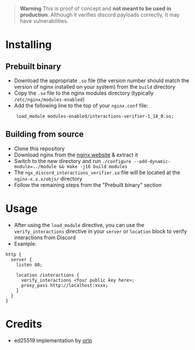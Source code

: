 > **Warning**
> This is proof of concept and **not meant to be used in production**. Although it verifies discord payloads correctly, it may have vulnerabilities.

# Installing

## Prebuilt binary
- Download the appropriate `.so` file (the version number should match the version of nginx installed on your system) from the `build` directory
- Copy the `.so` file to the nginx modules directory (typically `/etc/nginx/modules-enabled`)
- Add the following line to the top of your `nginx.conf` file:
```nginx
    load_module modules-enabled/interactions-verifier-1_18_0.so;
```

## Building from source
- Clone this repository
- Download nginx from the [nginx website](https://nginx.org/download/) & extract it
- Switch to the new directory and run `./configure --add-dynamic-module=../module && make -j16 build modules`
- The `ngx_discord_interactions_verifier.so` file will be located at the `nginx-x.x.x/objs/` directory
- Follow the remaining steps from the "Prebuilt binary" section


# Usage
- After using the `load_module` directive, you can use the `verify_interactions` directive in your `server` or `location` block to verify interactions from Discord
- Example:
```nginx
http {
  server {
    listen 80;

    location /interactions {
      verify_interactions <Your public key here>;
      proxy_pass http://localhost:xxxx;
    }
  }
}
```

# Credits
- ed25519 implementation by [orlp](https://github.com/orlp/ed25519)
